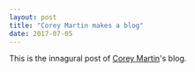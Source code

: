 ```yaml
---
layout: post
title: "Corey Martin makes a blog"
date: 2017-07-05
---
```


This is the innagural post of [Corey Martin](http://www.coreymart.in)'s blog.
